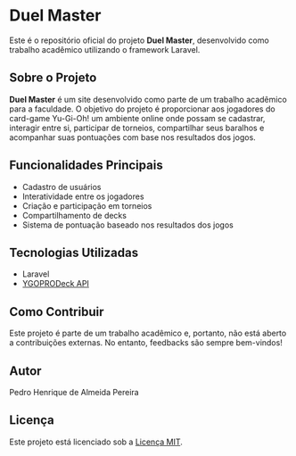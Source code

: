 # Duel Master

Este é o repositório oficial do projeto **Duel Master**, desenvolvido como trabalho acadêmico utilizando o framework Laravel.

## Sobre o Projeto

**Duel Master** é um site desenvolvido como parte de um trabalho acadêmico para a faculdade. O objetivo do projeto é proporcionar aos jogadores do card-game Yu-Gi-Oh! um ambiente online onde possam se cadastrar, interagir entre si, participar de torneios, compartilhar seus baralhos e acompanhar suas pontuações com base nos resultados dos jogos.

## Funcionalidades Principais

- Cadastro de usuários
- Interatividade entre os jogadores
- Criação e participação em torneios
- Compartilhamento de decks
- Sistema de pontuação baseado nos resultados dos jogos

## Tecnologias Utilizadas

- Laravel
- [YGOPRODeck API]([https://www.ygopro.org/](https://ygoprodeck.com/api-guide/))
  
## Como Contribuir

Este projeto é parte de um trabalho acadêmico e, portanto, não está aberto a contribuições externas. No entanto, feedbacks são sempre bem-vindos!

## Autor

Pedro Henrique de Almeida Pereira

## Licença

Este projeto está licenciado sob a [Licença MIT](LICENSE).
